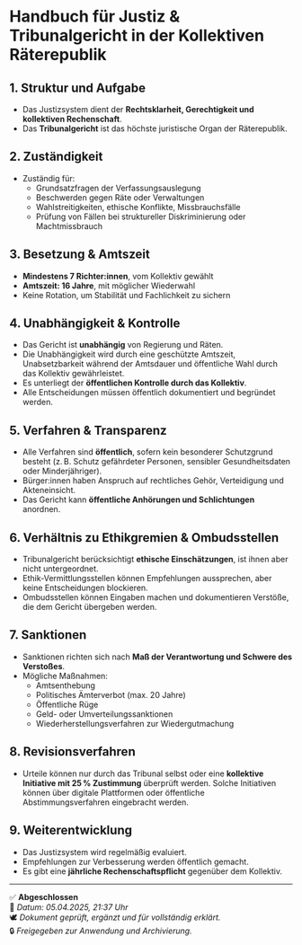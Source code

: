 # Handbuch für Justiz & Tribunalgericht in der Kollektiven Räterepublik

## 1. Struktur und Aufgabe
- Das Justizsystem dient der **Rechtsklarheit, Gerechtigkeit und kollektiven Rechenschaft**.
- Das **Tribunalgericht** ist das höchste juristische Organ der Räterepublik.

## 2. Zuständigkeit
- Zuständig für:
  - Grundsatzfragen der Verfassungsauslegung
  - Beschwerden gegen Räte oder Verwaltungen
  - Wahlstreitigkeiten, ethische Konflikte, Missbrauchsfälle
  - Prüfung von Fällen bei struktureller Diskriminierung oder Machtmissbrauch

## 3. Besetzung & Amtszeit
- **Mindestens 7 Richter:innen**, vom Kollektiv gewählt
- **Amtszeit: 16 Jahre**, mit möglicher Wiederwahl
- Keine Rotation, um Stabilität und Fachlichkeit zu sichern

## 4. Unabhängigkeit & Kontrolle
- Das Gericht ist **unabhängig** von Regierung und Räten.
- Die Unabhängigkeit wird durch eine geschützte Amtszeit, Unabsetzbarkeit während der Amtsdauer und öffentliche Wahl durch das Kollektiv gewährleistet.
- Es unterliegt der **öffentlichen Kontrolle durch das Kollektiv**.
- Alle Entscheidungen müssen öffentlich dokumentiert und begründet werden.

## 5. Verfahren & Transparenz
- Alle Verfahren sind **öffentlich**, sofern kein besonderer Schutzgrund besteht (z. B. Schutz gefährdeter Personen, sensibler Gesundheitsdaten oder Minderjähriger).
- Bürger:innen haben Anspruch auf rechtliches Gehör, Verteidigung und Akteneinsicht.
- Das Gericht kann **öffentliche Anhörungen und Schlichtungen** anordnen.

## 6. Verhältnis zu Ethikgremien & Ombudsstellen
- Tribunalgericht berücksichtigt **ethische Einschätzungen**, ist ihnen aber nicht untergeordnet.
- Ethik-Vermittlungsstellen können Empfehlungen aussprechen, aber keine Entscheidungen blockieren.
- Ombudsstellen können Eingaben machen und dokumentieren Verstöße, die dem Gericht übergeben werden.

## 7. Sanktionen
- Sanktionen richten sich nach **Maß der Verantwortung und Schwere des Verstoßes**.
- Mögliche Maßnahmen:
  - Amtsenthebung
  - Politisches Ämterverbot (max. 20 Jahre)
  - Öffentliche Rüge
  - Geld- oder Umverteilungssanktionen
  - Wiederherstellungsverfahren zur Wiedergutmachung

## 8. Revisionsverfahren
- Urteile können nur durch das Tribunal selbst oder eine **kollektive Initiative mit 25 % Zustimmung** überprüft werden. Solche Initiativen können über digitale Plattformen oder öffentliche Abstimmungsverfahren eingebracht werden.

## 9. Weiterentwicklung
- Das Justizsystem wird regelmäßig evaluiert.
- Empfehlungen zur Verbesserung werden öffentlich gemacht.
- Es gibt eine **jährliche Rechenschaftspflicht** gegenüber dem Kollektiv.

---

✅ **Abgeschlossen**  
📅 *Datum: 05.04.2025, 21:37 Uhr*  
🕊️ *Dokument geprüft, ergänzt und für vollständig erklärt.*  
🔒 *Freigegeben zur Anwendung und Archivierung.*
